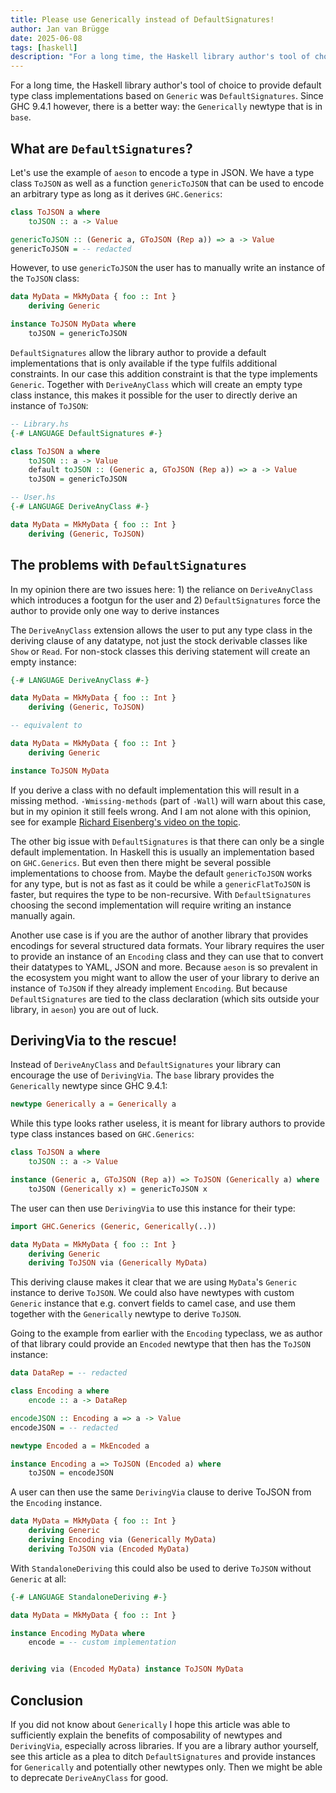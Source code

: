 ```yaml
---
title: Please use Generically instead of DefaultSignatures!
author: Jan van Brügge
date: 2025-06-08
tags: [haskell]
description: "For a long time, the Haskell library author's tool of choice to provide default type class implementations based on `Generic` was `DefaultSignatures`. Since GHC 9.4.1 however, there is a better way: the `Generically` newtype that is in `base`."
---
```


For a long time, the Haskell library author's tool of choice to provide default type class implementations based on `Generic` was `DefaultSignatures`. Since GHC 9.4.1 however, there is a better way: the `Generically` newtype that is in `base`.


## What are `DefaultSignatures`?

Let's use the example of `aeson` to encode a type in JSON. We have a type class `ToJSON` as well as a function `genericToJSON` that can be used to encode an arbitrary type as long as it derives `GHC.Generics`:

```haskell
class ToJSON a where
    toJSON :: a -> Value

genericToJSON :: (Generic a, GToJSON (Rep a)) => a -> Value
genericToJSON = -- redacted
```

However, to use `genericToJSON` the user has to manually write an instance of the `ToJSON` class:

```haskell
data MyData = MkMyData { foo :: Int }
    deriving Generic

instance ToJSON MyData where
    toJSON = genericToJSON
```

`DefaultSignatures` allow the library author to provide a default implementations that is only available if the type fulfils additional constraints. In our case this addition constraint is that the type implements `Generic`. Together with `DeriveAnyClass` which will create an empty type class instance, this makes it possible for the user to directly derive an instance of `ToJSON`:

```haskell
-- Library.hs
{-# LANGUAGE DefaultSignatures #-}

class ToJSON a where
    toJSON :: a -> Value
    default toJSON :: (Generic a, GToJSON (Rep a)) => a -> Value
    toJSON = genericToJSON

-- User.hs
{-# LANGUAGE DeriveAnyClass #-}

data MyData = MkMyData { foo :: Int }
    deriving (Generic, ToJSON)
```

## The problems with `DefaultSignatures`

In my opinion there are two issues here: 1) the reliance on `DeriveAnyClass` which introduces a footgun for the user and 2) `DefaultSignatures` force the author to provide only one way to derive instances

The `DeriveAnyClass` extension allows the user to put any type class in the deriving clause of any datatype, not just the stock derivable classes like `Show` or `Read`. For non-stock classes this deriving statement will create an empty instance:

```haskell
{-# LANGUAGE DeriveAnyClass #-}

data MyData = MkMyData { foo :: Int }
    deriving (Generic, ToJSON)

-- equivalent to

data MyData = MkMyData { foo :: Int }
    deriving Generic

instance ToJSON MyData
```

If you derive a class with no default implementation this will result in a missing method. `-Wmissing-methods` (part of `-Wall`) will warn about this case, but in my opinion it still feels wrong. And I am not alone with this opinion, see for example [Richard Eisenberg's video on the topic](https://www.youtube.com/watch?v=Zdne-Ch2000).

The other big issue with `DefaultSignatures` is that there can only be a single default implementation. In Haskell this is usually an implementation based on `GHC.Generics`. But even then there might be several possible implementations to choose from. Maybe the default `genericToJSON` works for any type, but is not as fast as it could be while a `genericFlatToJSON` is faster, but requires the type to be non-recursive. With `DefaultSignatures` choosing the second implementation will require writing an instance manually again.

Another use case is if you are the author of another library that provides encodings for several structured data formats. Your library requires the user to provide an instance of an `Encoding` class and they can use that to convert their datatypes to YAML, JSON and more. Because `aeson` is so prevalent in the ecosystem you might want to allow the user of your library to derive an instance of `ToJSON` if they already implement `Encoding`. But because `DefaultSignatures` are tied to the class declaration (which sits outside your library, in `aeson`) you are out of luck.

## DerivingVia to the rescue!

Instead of `DeriveAnyClass` and `DefaultSignatures` your library can encourage the use of `DerivingVia`. The `base` library provides the `Generically` newtype since GHC 9.4.1:

```haskell
newtype Generically a = Generically a
```
While this type looks rather useless, it is meant for library authors to provide type class instances based on `GHC.Generics`:

```haskell
class ToJSON a where
    toJSON :: a -> Value

instance (Generic a, GToJSON (Rep a)) => ToJSON (Generically a) where
    toJSON (Generically x) = genericToJSON x
```

The user can then use `DerivingVia` to use this instance for their type:

```haskell
import GHC.Generics (Generic, Generically(..))

data MyData = MkMyData { foo :: Int }
    deriving Generic
    deriving ToJSON via (Generically MyData)
```
This deriving clause makes it clear that we are using `MyData`'s `Generic` instance to derive `ToJSON`. We could also have newtypes with custom `Generic` instance that e.g. convert fields to camel case, and use them together with the `Generically` newtype to derive `ToJSON`.

Going to the example from earlier with the `Encoding` typeclass, we as author of that library could provide an `Encoded` newtype that then has the `ToJSON` instance:

```haskell
data DataRep = -- redacted

class Encoding a where
    encode :: a -> DataRep

encodeJSON :: Encoding a => a -> Value
encodeJSON = -- redacted

newtype Encoded a = MkEncoded a

instance Encoding a => ToJSON (Encoded a) where
    toJSON = encodeJSON
```

A user can then use the same `DerivingVia` clause to derive ToJSON from the `Encoding` instance.

```haskell
data MyData = MkMyData { foo :: Int }
    deriving Generic
    deriving Encoding via (Generically MyData)
    deriving ToJSON via (Encoded MyData)
```

With `StandaloneDeriving` this could also be used to derive `ToJSON` without `Generic` at all:

```haskell
{-# LANGUAGE StandaloneDeriving #-}

data MyData = MkMyData { foo :: Int }

instance Encoding MyData where
    encode = -- custom implementation


deriving via (Encoded MyData) instance ToJSON MyData
```

## Conclusion

If you did not know about `Generically` I hope this article was able to sufficiently explain the benefits of composability of newtypes and `DerivingVia`, especially across libraries. If you are a library author yourself, see this article as a plea to ditch `DefaultSignatures` and provide instances for `Generically` and potentially other newtypes only. Then we might be able to deprecate `DeriveAnyClass` for good.
